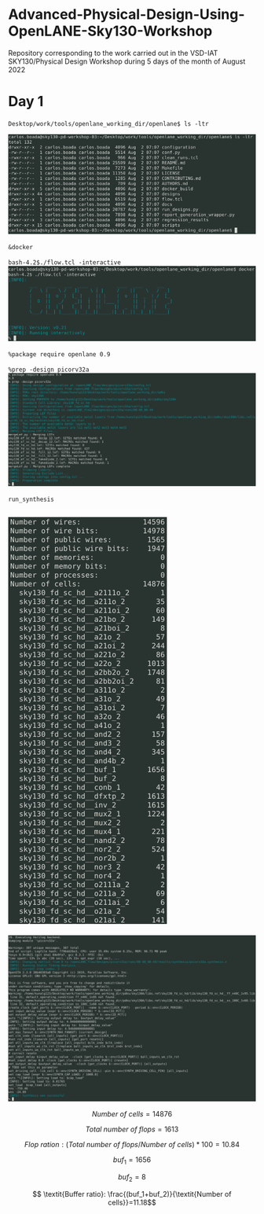 # Advanced-Physical-Design-Using-OpenLANE-Sky130-Workshop
Repository corresponding to the work carried out in the VSD-IAT SKY130/Physical Design Workshop during 5 days of the month of August 2022

# Day 1

`Desktop/work/tools/openlane_working_dir/openlane$ ls -ltr`

![](Imagenes/Img-2022-08-07-19-15-34.png)


`&docker`

`bash-4.2$./flow.tcl -interactive` 
![](Imagenes/Img-2022-08-07-19-29-15.png)

`%package require openlane 0.9`

`%prep -design picorv32a`
![](Imagenes/Img-2022-08-07-19-51-42.png)

`run_synthesis`

![](Imagenes/Img-2022-08-07-20-37-59.png)
--
![](Imagenes/Img-2022-08-07-20-39-11.png)

$$\textit{Number of cells}=14876$$ 

$$\textit{Total number of flops}=1613$$

$$\textit{Flop ration}:(\textit{Total number of flops}/\textit{Number of cells})*100=10.84$$

$$buf_1=1656$$

$$buf_2=8$$

$$ \textit{Buffer ratio}: \frac{(buf_1+buf_2)}{\textit{Number of cells}}=11.18$$ 